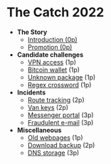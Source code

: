 # The Catch 2022

- **The Story**
    - [Introduction (0p)](00-story/00-introduction.md)
    - [Promotion (0p)](00-story/01-promotion.md)
- **Candidate challenges**
    - [VPN access](01-candidate-challenges/01-vpn-access/README.md) (1p)
    - [Bitcoin wallet](01-candidate-challenges/02-bitcoin-wallet/README.md) (1p)
    - [Unknown package](01-candidate-challenges/03-unknown-package/README.md) (1p)
    - [Regex crossword](01-candidate-challenges/04-regex-crossword/README.md) (1p)
- **Incidents**
    - [Route tracking](02-incidents/01-route-tracking/README.md) (2p)
    - [Van keys](02-incidents/02-van-keys/README.md) (2p)
    - [Messenger portal](02-incidents/03-messenger-portal/README.md) (3p)
    - [Fraudulent e-mail](02-incidents/04-fraudelant-email/README.md) (3p)
- **Miscellaneous**
    - [Old webpages](03-miscellaneous/01-old-webpages/README.md) (1p)
    - [Download backup](03-miscellaneous/02-download-backup/README.md) (2p)
    - [DNS storage](03-miscellaneous/03-dns-storage/README.md) (3p)
